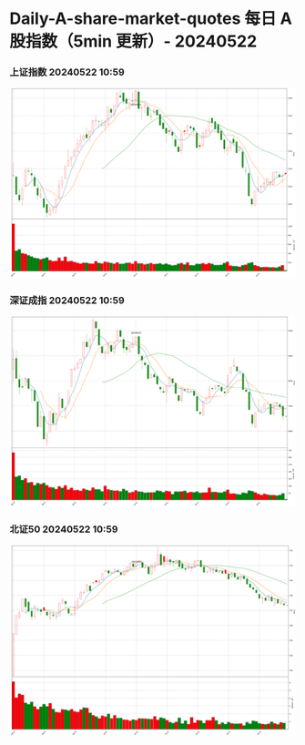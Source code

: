 
# Daily-A-share-market-quotes 每日 A 股指数（5min 更新）- 20240522

### 上证指数 20240522 10:59
![](./fig/2024/5/20240522-sh000001.png)

### 深证成指 20240522 10:59
![](./fig/2024/5/20240522-sz399001.png)

### 北证50 20240522 10:59
![](./fig/2024/5/20240522-bj899050.png)
